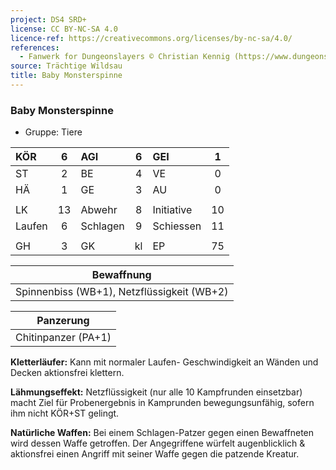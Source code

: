 ```yaml
---
project: DS4 SRD+
license: CC BY-NC-SA 4.0
licence-ref: https://creativecommons.org/licenses/by-nc-sa/4.0/
references: 
  - Fanwerk for Dungeonslayers © Christian Kennig (https://www.dungeonslayers.net/)
source: Trächtige Wildsau
title: Baby Monsterspinne
---
```


### Baby Monsterspinne

- Gruppe: Tiere

| KÖR    |  6  | AGI      |  6  | GEI        |  1  |
| :----- | :-: | :------- | :-: | :--------- | :-: |
| ST     |  2  | BE       |  4  | VE         |  0  |
| HÄ     |  1  | GE       |  3  | AU         |  0  |
|        |     |          |     |            |     |
| LK     | 13  | Abwehr   |  8  | Initiative | 10  |
| Laufen |  6  | Schlagen |  9  | Schiessen  | 11  |
|        |     |          |     |            |     |
| GH     |  3  | GK       | kl  | EP         | 75  |

|                 Bewaffnung                 |
| :----------------------------------------: |
| Spinnenbiss (WB+1), Netzflüssigkeit (WB+2) |

|      Panzerung      |
| :-----------------: |
| Chitinpanzer (PA+1) |

**Kletterläufer:** Kann mit normaler Laufen- Geschwindigkeit an Wänden und Decken aktionsfrei klettern.

**Lähmungseffekt:** Netzflüssigkeit (nur alle 10 Kampfrunden einsetzbar) macht Ziel für Probenergebnis in Kamprunden bewegungsunfähig, sofern ihm nicht KÖR+ST gelingt.

**Natürliche Waffen:** Bei einem Schlagen-Patzer gegen einen Bewaffneten wird dessen Waffe getroffen. Der Angegriffene würfelt augenblicklich & aktionsfrei einen Angriff mit seiner Waffe gegen die patzende Kreatur.

